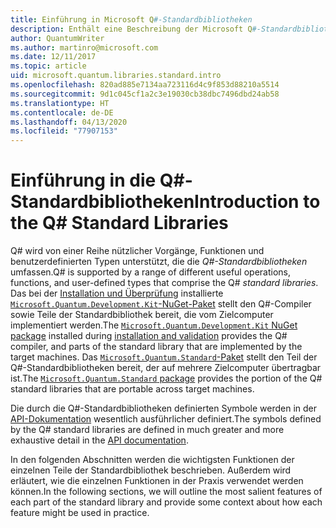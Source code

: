 ```yaml
---
title: Einführung in Microsoft Q#-Standardbibliotheken
description: Enthält eine Beschreibung der Microsoft Q#-Standardbibliotheken, mit denen die Vorgänge, Funktionen und Datentypen definiert werden, die in Quantenprogrammen genutzt werden.
author: QuantumWriter
ms.author: martinro@microsoft.com
ms.date: 12/11/2017
ms.topic: article
uid: microsoft.quantum.libraries.standard.intro
ms.openlocfilehash: 820ad885e7134aa723116d4c9f853d88210a5514
ms.sourcegitcommit: 9d1c045cf1a2c3e19030cb38dbc7496dbd24ab58
ms.translationtype: HT
ms.contentlocale: de-DE
ms.lasthandoff: 04/13/2020
ms.locfileid: "77907153"
---
```

# <a name="introduction-to-the-q-standard-libraries"></a><span data-ttu-id="1acb9-103">Einführung in die Q#-Standardbibliotheken</span><span class="sxs-lookup"><span data-stu-id="1acb9-103">Introduction to the Q# Standard Libraries</span></span> #

<span data-ttu-id="1acb9-104">Q# wird von einer Reihe nützlicher Vorgänge, Funktionen und benutzerdefinierten Typen unterstützt, die die *Q#-Standardbibliotheken* umfassen.</span><span class="sxs-lookup"><span data-stu-id="1acb9-104">Q# is supported by a range of different useful operations, functions, and user-defined types that comprise the Q# *standard libraries*.</span></span>
<span data-ttu-id="1acb9-105">Das bei der [Installation und Überprüfung](xref:microsoft.quantum.install) installierte [`Microsoft.Quantum.Development.Kit`-NuGet-Paket](https://www.nuget.org/packages/microsoft.quantum.development.kit) stellt den Q#-Compiler sowie Teile der Standardbibliothek bereit, die vom Zielcomputer implementiert werden.</span><span class="sxs-lookup"><span data-stu-id="1acb9-105">The [`Microsoft.Quantum.Development.Kit` NuGet package](https://www.nuget.org/packages/microsoft.quantum.development.kit) installed during [installation and validation](xref:microsoft.quantum.install) provides the Q# compiler, and parts of the standard library that are implemented by the target machines.</span></span>
<span data-ttu-id="1acb9-106">Das [`Microsoft.Quantum.Standard`-Paket](https://www.nuget.org/packages/microsoft.quantum.standard) stellt den Teil der Q#-Standardbibliotheken bereit, der auf mehrere Zielcomputer übertragbar ist.</span><span class="sxs-lookup"><span data-stu-id="1acb9-106">The [`Microsoft.Quantum.Standard` package](https://www.nuget.org/packages/microsoft.quantum.standard) provides the portion of the Q# standard libraries that are portable across target machines.</span></span>

<span data-ttu-id="1acb9-107">Die durch die Q#-Standardbibliotheken definierten Symbole werden in der [API-Dokumentation](xref:microsoft.quantum.standardlibsintro) wesentlich ausführlicher definiert.</span><span class="sxs-lookup"><span data-stu-id="1acb9-107">The symbols defined by the Q# standard libraries are defined in much greater and more exhaustive detail in the [API documentation](xref:microsoft.quantum.standardlibsintro).</span></span>

<span data-ttu-id="1acb9-108">In den folgenden Abschnitten werden die wichtigsten Funktionen der einzelnen Teile der Standardbibliothek beschrieben. Außerdem wird erläutert, wie die einzelnen Funktionen in der Praxis verwendet werden können.</span><span class="sxs-lookup"><span data-stu-id="1acb9-108">In the following sections, we will outline the most salient features of each part of the standard library and provide some context about how each feature might be used in practice.</span></span>
